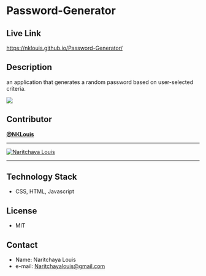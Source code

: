# Password-Generator
 
## Live Link
  https://nklouis.github.io/Password-Generator/


## Description
 an application that generates a random password based on user-selected criteria.

![](http://g.recordit.co/r5rUjavk6m.gif)



## Contributor
<a href="https://github.com/NKLouis " target="_blank">**@NKLouis**</a> 

------
[![Naritchaya Louis](https://avatars1.githubusercontent.com/u/58704859?s=100&u=6adacae3bbfcc4293a859a3550492beb678318a9&v=4)](https://github.com/NKLouis)

-----


## Technology Stack
* CSS, HTML, Javascript


## License
* MIT


## Contact
* Name: Naritchaya Louis
* e-mail: Naritchayalouis@gmail.com
